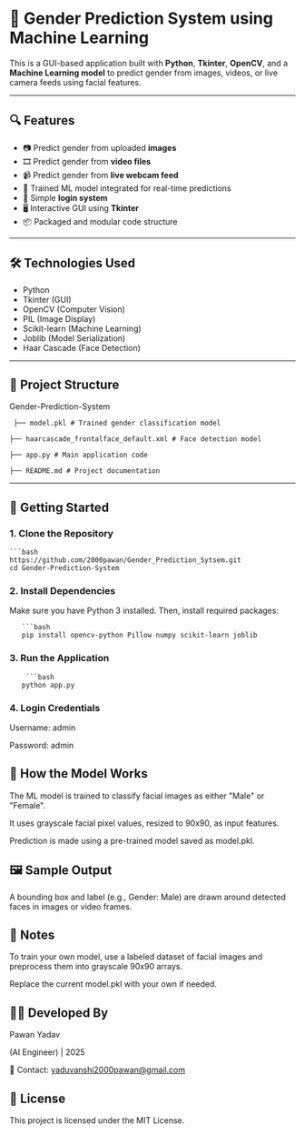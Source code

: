 # 👤 Gender Prediction System using Machine Learning

This is a GUI-based application built with **Python**, **Tkinter**, **OpenCV**, and a **Machine Learning model** to predict gender from images, videos, or live camera feeds using facial features.

---

## 🔍 Features

- 📷 Predict gender from uploaded **images**
- 🎞️ Predict gender from **video files**
- 📹 Predict gender from **live webcam feed**
- 🧠 Trained ML model integrated for real-time predictions
- 🔐 Simple **login system**
- 🖥️ Interactive GUI using **Tkinter**
- 📦 Packaged and modular code structure

---

## 🛠️ Technologies Used

- Python
- Tkinter (GUI)
- OpenCV (Computer Vision)
- PIL (Image Display)
- Scikit-learn (Machine Learning)
- Joblib (Model Serialization)
- Haar Cascade (Face Detection)

---

## 📁 Project Structure

Gender-Prediction-System

     ├── model.pkl # Trained gender classification model

    ├── haarcascade_frontalface_default.xml # Face detection model

    ├── app.py # Main application code

    ├── README.md # Project documentation 


---

## 🚀 Getting Started

### 1. Clone the Repository

    ```bash
    https://github.com/2000pawan/Gender_Prediction_Sytsem.git
    cd Gender-Prediction-System

### 2. Install Dependencies
Make sure you have Python 3 installed. Then, install required packages:

       ```bash
       pip install opencv-python Pillow numpy scikit-learn joblib

### 3. Run the Application

        ```bash
       python app.py

### 4. Login Credentials

Username: admin

Password: admin

## 🤖 How the Model Works

The ML model is trained to classify facial images as either "Male" or "Female".

It uses grayscale facial pixel values, resized to 90x90, as input features.

Prediction is made using a pre-trained model saved as model.pkl.

## 🖼 Sample Output

A bounding box and label (e.g., Gender: Male) are drawn around detected faces in images or video frames.

## 📌 Notes

To train your own model, use a labeled dataset of facial images and preprocess them into grayscale 90x90 arrays.

Replace the current model.pkl with your own if needed.

## 👨‍💻 Developed By

Pawan Yadav

(AI Engineer) | 2025

📧 Contact: yaduvanshi2000pawan@gmail.com

## 📜 License

This project is licensed under the MIT License.


